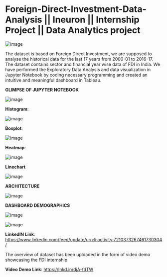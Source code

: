 # Foreign-Direct-Investment-Data-Analysis || Ineuron || Internship Project || Data Analytics project

![image](https://github.com/Rishi-Kalpa/Foreign-Direct-Investment-Data-Analysis/assets/98646729/894497ad-fa92-4672-939b-80e35330030a)

The dataset is based on Foreign Direct Investment, we are supposed to analyse the historical data for the last 17 years from 2000-01 to 2016-17. The dataset contains sector and financial year wise data of FDI in India. We have performed the Exploratory Data Analysis and data visualization in Jupyter Notebook by coding necessary programming and created an intuitive and meaningful dashboard in Tableau.

**GLIMPSE OF JUPYTER NOTEBOOK**

![image](https://github.com/Rishi-Kalpa/Foreign-Direct-Investment-Data-Analysis/assets/98646729/8431adbf-c08c-412d-a35e-78278009ef96)

**Histogram**:

![image](https://github.com/Rishi-Kalpa/Foreign-Direct-Investment-Data-Analysis/assets/98646729/1c5d4226-0ec1-4917-bb57-848a9b288c0b)

**Boxplot**:

![image](https://github.com/Rishi-Kalpa/Foreign-Direct-Investment-Data-Analysis/assets/98646729/afafe2a8-7748-4a3c-a156-078910797a06)

**Heatmap**:

![image](https://github.com/Rishi-Kalpa/Foreign-Direct-Investment-Data-Analysis/assets/98646729/5924b0dc-ac37-49c5-9ea2-e2f5c1a5bd2b)

**Linechart**

![image](https://github.com/Rishi-Kalpa/Foreign-Direct-Investment-Data-Analysis/assets/98646729/e90455b5-f306-40b8-a2f4-937f1af97425)

**ARCHITECTURE**

![image](https://github.com/Rishi-Kalpa/Foreign-Direct-Investment-Data-Analysis/assets/98646729/9229af74-a0b0-49d3-b15a-743661727696)


**DASHBOARD DEMOGRAPHICS**

![image](https://github.com/Rishi-Kalpa/Foreign-Direct-Investment-Data-Analysis/assets/98646729/8223b882-f494-4b50-94ed-55eb85bb768c)

![image](https://github.com/Rishi-Kalpa/Foreign-Direct-Investment-Data-Analysis/assets/98646729/4c73e62d-c3e2-4af5-95da-564c80b947b2)

**LinkedIN Link**: https://www.linkedin.com/feed/update/urn:li:activity:7210373267461730304/

The overview of dataset has been uploaded in the form of video demo showcasing the FDI internship

**Video Demo Link**: https://lnkd.in/djA-fdTW
